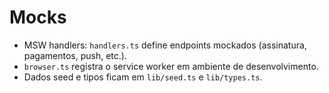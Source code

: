 # Mocks

- MSW handlers: `handlers.ts` define endpoints mockados (assinatura, pagamentos, push, etc.).
- `browser.ts` registra o service worker em ambiente de desenvolvimento.
- Dados seed e tipos ficam em `lib/seed.ts` e `lib/types.ts`.

